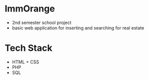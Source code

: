 # ImmOrange
- 2nd semester school project
- basic web application for inserting and searching for real estate

# Tech Stack 
- HTML + CSS 
- PHP
- SQL
